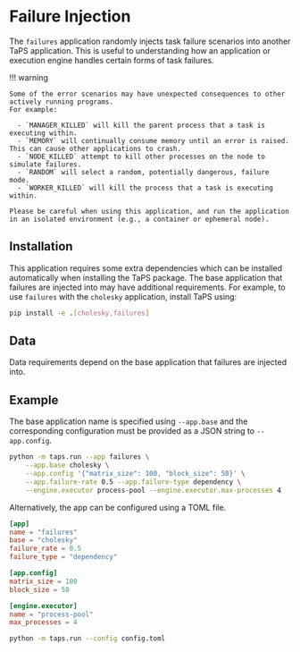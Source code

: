 # Failure Injection

The `failures` application randomly injects task failure scenarios into another TaPS application.
This is useful to understanding how an application or execution engine handles certain forms of task failures.

!!! warning

    Some of the error scenarios may have unexpected consequences to other actively running programs.
    For example:

      - `MANAGER_KILLED` will kill the parent process that a task is executing within.
      - `MEMORY` will continually consume memory until an error is raised. This can cause other applications to crash.
      - `NODE_KILLED` attempt to kill other processes on the node to simulate failures.
      - `RANDOM` will select a random, potentially dangerous, failure mode.
      - `WORKER_KILLED` will kill the process that a task is executing within.

    Please be careful when using this application, and run the application in an isolated environment (e.g., a container or ephemeral node).

## Installation

This application requires some extra dependencies which can be installed automatically when installing the TaPS package.
The base application that failures are injected into may have additional requirements.
For example, to use `failures` with the `cholesky` application, install TaPS using:
```bash
pip install -e .[cholesky,failures]
```

## Data

Data requirements depend on the base application that failures are injected into.

## Example

The base application name is specified using `--app.base` and the corresponding configuration must be provided as a JSON string to `--app.config`.

```bash
python -m taps.run --app failures \
    --app.base cholesky \
    --app.config '{"matrix_size": 100, "block_size": 50}' \
    --app.failure-rate 0.5 --app.failure-type dependency \
    --engine.executor process-pool --engine.executor.max-processes 4
```

Alternatively, the app can be configured using a TOML file.

```toml title="config.toml"
[app]
name = "failures"
base = "cholesky"
failure_rate = 0.5
failure_type = "dependency"

[app.config]
matrix_size = 100
block_size = 50

[engine.executor]
name = "process-pool"
max_processes = 4
```
```bash
python -m taps.run --config config.toml
```
